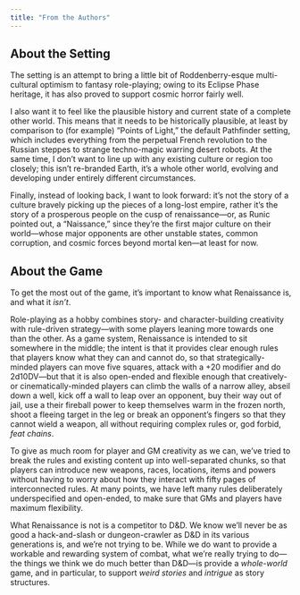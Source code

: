 ```yaml
---
title: "From the Authors"
---
```


## <span id="anchor-2"></span>About the Setting

The setting is an attempt to bring a little bit of Roddenberry-esque
multi-cultural optimism to fantasy role-playing; owing to its Eclipse
Phase heritage, it has also proved to support cosmic horror fairly well.

I also want it to feel like the plausible history and current state of a
complete other world. This means that it needs to be historically
plausible, at least by comparison to (for example) ”Points of Light,”
the default Pathfinder setting, which includes everything from the
perpetual French revolution to the Russian steppes to strange
techno-magic warring desert robots. At the same time, I don’t want to
line up with any existing culture or region too closely; this isn’t
re-branded Earth, it’s a whole other world, evolving and developing
under entirely different circumstances.

Finally, instead of looking back, I want to look forward: it’s not the
story of a culture bravely picking up the pieces of a long-lost empire,
rather it’s the story of a prosperous people on the cusp of
renaissance—or, as Runic pointed out, a “Naissance,” since they’re the
first major culture on their world—whose major opponents are other
unstable states, common corruption, and cosmic forces beyond mortal
ken—at least for now.

## <span id="anchor-3"></span>About the Game

To get the most out of the game, it’s important to know what Renaissance
is, and what it *isn’t*.

Role-playing as a hobby combines story- and character-building
creativity with rule-driven strategy—with some players leaning more
towards one than the other. As a game system, Renaissance is intended to
sit somewhere in the middle; the intent is that it provides clear enough
rules that players know what they can and cannot do, so that
strategically-minded players can move five squares, attack with a +20
modifier and do 2d10DV—but that it is also open-ended and flexible
enough that creatively- or cinematically-minded players can climb the
walls of a narrow alley, abseil down a well, kick off a wall to leap
over an opponent, buy their way out of jail, use a their fireball power
to keep themselves warm in the frozen north, shoot a fleeing target in
the leg or break an opponent’s fingers so that they cannot wield a
weapon, all without requiring complex rules or, god forbid, *feat
chains*.

To give as much room for player and GM creativity as we can, we’ve tried
to break the rules and existing content up into well-separated chunks,
so that players can introduce new weapons, races, locations, items and
powers without having to worry about how they interact with fifty pages
of interconnected rules. At many points, we have left many rules
deliberately underspecified and open-ended, to make sure that GMs and
players have maximum flexibility.

What Renaissance is not is a competitor to D\&D. We know we’ll never be
as good a hack-and-slash or dungeon-crawler as D\&D in its various
generations is, and we’re not trying to be. While we do want to provide
a workable and rewarding system of combat, what we’re really trying to
do—the things we think we do much better than D\&D—is provide a
*whole-world* game, and in particular, to support *weird stories* and
*intrigue* as story structures.

